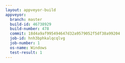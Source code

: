 ```yaml
---
layout: appveyor-build
appveyor:
  branch: master
  build-id: 46738929
  build-number: 478
  commit: 18d4a9af995494647d32a9579052f5df38a99204
  job-id: hnh3bphkalqcqlvg
  job-number: 1
  os-name: Windows
  test-result: 1
---
```

